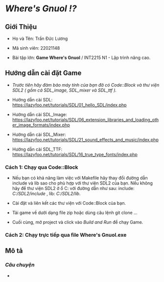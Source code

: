 # ***Where's Gnuol !?***

## **Giới Thiệu**

+ Họ và Tên: Trần Đức Lương

+ Mã sinh viên: 22021148

+ Bài tập lớn: **Game Where's Gnuol** / INT2215 N1 - Lập trình nâng cao.

## **Hướng dẫn cài đặt Game**

- *Trước tiên hãy đảm bảo máy tính của bạn đã có Code::Block và thư viện SDL2 ( gồm cả SDL_image, SDL_mixer và SDL_ttf ).*

- Hướng dẫn cài SDL: https://lazyfoo.net/tutorials/SDL/01_hello_SDL/index.php
- Hướng dẫn cài SDL_Image: https://lazyfoo.net/tutorials/SDL/06_extension_libraries_and_loading_other_image_formats/index.php
- Hướng dẫn cài SDL_Mixer: https://lazyfoo.net/tutorials/SDL/21_sound_effects_and_music/index.php
- Hướng dẫn cài SDL_TTF: https://lazyfoo.net/tutorials/SDL/16_true_type_fonts/index.php

### **Cách 1: Chạy qua Code::Block**

- Nếu bạn có khả năng làm việc với Makefile hãy thay đổi đường dẫn include và lib sao cho phù hợp với thư viện SDL2 của bạn. Nếu không hãy để thư viện SDL2 ở ổ C: với đường dẫn như sau: include: *C:/SDL2/include* , lib: *C:/SDL2/lib*.

- Cài đặt và liên kết các thư viện với Code::Block của bạn. 

- Tải game về dưới dạng file zip hoặc dùng câu lệnh git clone ...

- Cuối cùng, mở project và click vào *Build and Run* để chạy Game. 

### **Cách 2: Chạy trực tiếp qua file Where's Gnuol.exe**

## **Mô tả**

### *Câu chuyện*

- 

### 